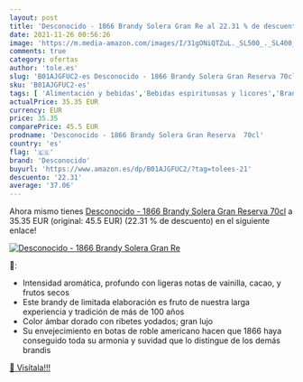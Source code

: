 ```yaml
---
layout: post
title: 'Desconocido - 1866 Brandy Solera Gran Re al 22.31 % de descuento'
date: 2021-11-26 00:56:26
image: 'https://m.media-amazon.com/images/I/31gONiQTZuL._SL500_._SL400_.jpg'
comments: true
category: ofertas
author: 'tole.es'
slug: 'B01AJGFUC2-es Desconocido - 1866 Brandy Solera Gran Reserva 70cl'
sku: 'B01AJGFUC2-es'
tags: [ 'Alimentación y bebidas','Bebidas espirituosas y licores','Brandis y aguardientes','Cervezas, vinos y licores','brandy','desconocido', ]
actualPrice: 35.35 EUR
currency: EUR
price: 35.35
comparePrice: 45.5 EUR
prodname: 'Desconocido - 1866 Brandy Solera Gran Reserva  70cl'
country: 'es'
flag: '🇪🇸'
brand: 'Desconocido'
buyurl: 'https://www.amazon.es/dp/B01AJGFUC2/?tag=tolees-21'
descuento: '22.31'
average: '37.06'
---
```


Ahora mismo tienes [Desconocido - 1866 Brandy Solera Gran Reserva  70cl](https://www.amazon.es/dp/B01AJGFUC2/?tag=tolees-21) a 35.35 EUR (original: 45.5 EUR) (22.31 %  de descuento) en el siguiente enlace!

[![Desconocido - 1866 Brandy Solera Gran Re](https://m.media-amazon.com/images/I/31gONiQTZuL._SL500_._SL400_.jpg)](https://www.amazon.es/dp/B01AJGFUC2/?tag=tolees-21)

🔎:

- Intensidad aromática, profundo con ligeras notas de vainilla, cacao, y frutos secos
- Este brandy de limitada elaboración es fruto de nuestra larga experiencia y tradición de más de 100 años
- Color ámbar dorado con ribetes yodados; gran lujo
- Su envejecimiento en botas de roble americano hacen que 1866 haya conseguido toda su armonia y suvidad que lo distingue de los demás brandis

[🛒 Visítala!!!](https://www.amazon.es/dp/B01AJGFUC2/?tag=tolees-21)
